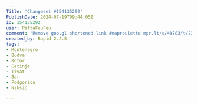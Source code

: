 ```yaml
---
Title: 'Changeset #154135292'
PublishDate: 2024-07-19T09:44:05Z
id: 154135292
user: PattaFeuFeu
comment: 'Remove goo.gl shortened link #maproulette mpr.lt/c/48783/t/239380011'
created_by: Rapid 2.2.5
tags:
- Montenegro
- Budva
- Kotor
- Cetinje
- Tivat
- Bar
- Podgorica
- Nikšić

---
```

